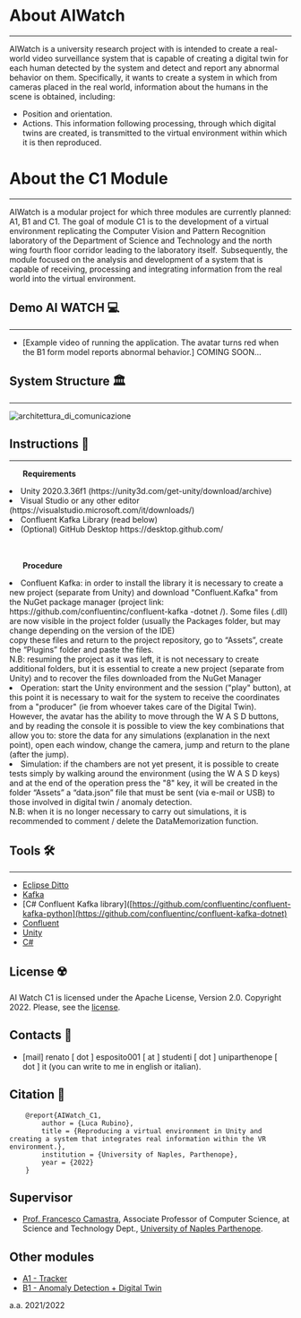 # About AIWatch
***
AIWatch is a university research project with is intended to create a real-world video surveillance system that is capable of creating a digital twin for each human detected by the system and detect and report any abnormal behavior on them. Specifically, it wants to create a system in which from cameras placed in the real world, information about the humans in the scene is obtained, including:
- Position and orientation.
- Actions.
This information following processing, through which digital twins are created, is transmitted to the virtual environment within which it is then reproduced.

# About the C1 Module
***
AIWatch is a modular project for which three modules are currently planned: A1, B1 and C1.
The goal of module C1 is to the development of a virtual environment replicating the Computer Vision and Pattern Recognition laboratory of the Department of Science and Technology and the north wing fourth floor corridor leading to the laboratory itself.  Subsequently, the module focused on the analysis and development of a system that is capable of receiving, processing and integrating information from the real world into the virtual environment.  


## Demo AI WATCH 💻
***
- [Example video of running the application. The avatar turns red when the B1 form model reports abnormal behavior.] 
COMING SOON...

## System Structure 🏛
***
![architettura_di_comunicazione](https://user-images.githubusercontent.com/53092291/203617948-1c0f1736-ca8b-4d35-9bc2-3db1e3901fb4.png)

## Instructions 🚀
***
<ul><strong>Requirements</strong> </ul> 
  <li>Unity 2020.3.36f1 (https://unity3d.com/get-unity/download/archive)</li>
  <li>Visual Studio or any other editor (https://visualstudio.microsoft.com/it/downloads/)</li>
  <li>Confluent Kafka Library (read below)</li>
  <li>(Optional) GitHub Desktop https://desktop.github.com/</li>
<br><br>

<ul><strong>Procedure</strong> </ul>
  <li>Confluent Kafka: in order to install the library it is necessary to create a new project (separate from Unity) and download "Confluent.Kafka" from the NuGet package manager (project link: https://github.com/confluentinc/confluent-kafka -dotnet /). Some files (.dll) are now visible in the project folder (usually the Packages folder, but may change depending on the version of the IDE) <br>
  copy these files and return to the project repository, go to
  “Assets”, create the “Plugins” folder and paste the files.<br>
  N.B: resuming the project as it was left, it is not necessary to create additional folders, but it is essential to create a new project (separate from Unity) and to recover the files downloaded from the NuGet Manager</li>
  <li>Operation: start the Unity environment and the session ("play" button), at this point it is necessary to wait for the system to receive the coordinates from a "producer" (ie from whoever takes care of the Digital Twin).</li>
  However, the avatar has the ability to move through the W A S D buttons, and by reading the console it is possible to view the key combinations that allow you to:
  store the data for any simulations (explanation in the next point), open each window, change the camera, jump and return to the plane (after the jump).
  <li>Simulation: if the chambers are not yet present, it is possible to create tests simply by walking around the environment (using the W A S D keys) and at the end of the operation press the "8" key, it will be created in the folder “Assets” a “data.json” file that must be sent (via e-mail or USB) to those involved in digital twin / anomaly detection. </li>
N.B: when it is no longer necessary to carry out simulations, it is recommended to comment / delete the DataMemorization function.



## Tools 🛠
***
- [Eclipse Ditto](https://www.eclipse.org/ditto/)
- [Kafka](https://kafka.apache.org/)
- [C# Confluent Kafka library]([https://github.com/confluentinc/confluent-kafka-python](https://github.com/confluentinc/confluent-kafka-dotnet)
- [Confluent](https://www.confluent.io/)
- [Unity](https://unity.com/)
- [C#](https://learn.microsoft.com/it-it/dotnet/csharp/)


## License ☢️
AI Watch C1 is licensed under the Apache License, Version 2.0. Copyright 2022. Please, see the [license](https://github.com/Luruu/AI_Watch_B1/blob/main/LICENSE).

## Contacts 🪪
- [mail] renato [ dot ] esposito001 [ at ] studenti [ dot ] uniparthenope [ dot ] it (you can write to me in english or italian).


## Citation 📖
```
    @report{AIWatch_C1,
        author = {Luca Rubino},
        title = {Reproducing a virtual environment in Unity and creating a system that integrates real information within the VR environment.},
        institution = {University of Naples, Parthenope},
        year = {2022}
    }
```

## Supervisor
- [Prof. Francesco Camastra](https://www.researchgate.net/profile/Francesco-Camastra), Associate Professor of Computer Science, at Science and Technology Dept.,  [University of Naples Parthenope](https://www.uniparthenope.it/).


## Other modules
- [A1 - Tracker](https://github.com/dennewbie/AI_Watch_A1)
- [B1 - Anomaly Detection + Digital Twin](https://github.com/Luruu/AI_Watch_B1)

a.a. 2021/2022
